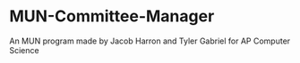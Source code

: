 # MUN-Committee-Manager
An MUN program made by Jacob Harron and Tyler Gabriel for AP Computer Science
